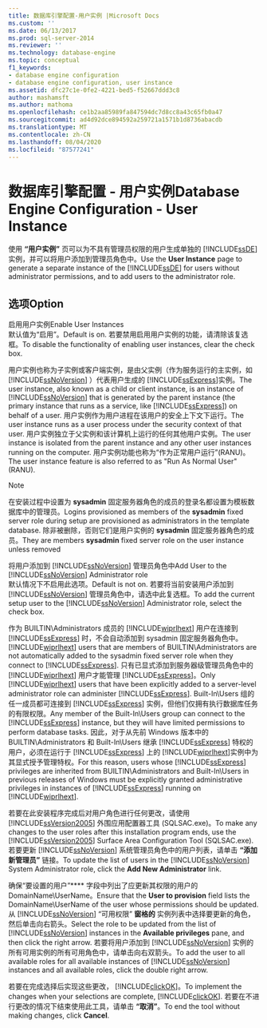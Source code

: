 ```yaml
---
title: 数据库引擎配置-用户实例 |Microsoft Docs
ms.custom: ''
ms.date: 06/13/2017
ms.prod: sql-server-2014
ms.reviewer: ''
ms.technology: database-engine
ms.topic: conceptual
f1_keywords:
- database engine configuration
- database engine configuration, user instance
ms.assetid: dfc27c1e-0fe2-4221-bed5-f52667ddd3c8
author: mashamsft
ms.author: mathoma
ms.openlocfilehash: ce1b2aa85989fa847594dc7d8cc8a43c65fb0a47
ms.sourcegitcommit: ad4d92dce894592a259721a1571b1d8736abacdb
ms.translationtype: MT
ms.contentlocale: zh-CN
ms.lasthandoff: 08/04/2020
ms.locfileid: "87577241"
---
```

# <a name="database-engine-configuration---user-instance"></a><span data-ttu-id="4169b-102">数据库引擎配置 - 用户实例</span><span class="sxs-lookup"><span data-stu-id="4169b-102">Database Engine Configuration - User Instance</span></span>
  <span data-ttu-id="4169b-103">使用 **“用户实例”** 页可以为不具有管理员权限的用户生成单独的 [!INCLUDE[ssDE](../../includes/ssde-md.md)] 实例，并可以将用户添加到管理员角色中。</span><span class="sxs-lookup"><span data-stu-id="4169b-103">Use the **User Instance** page to generate a separate instance of the [!INCLUDE[ssDE](../../includes/ssde-md.md)] for users without administrator permissions, and to add users to the administrator role.</span></span>  
  
## <a name="option"></a><span data-ttu-id="4169b-104">选项</span><span class="sxs-lookup"><span data-stu-id="4169b-104">Option</span></span>  
 <span data-ttu-id="4169b-105">启用用户实例</span><span class="sxs-lookup"><span data-stu-id="4169b-105">Enable User Instances</span></span>  
 <span data-ttu-id="4169b-106">默认值为“启用”。</span><span class="sxs-lookup"><span data-stu-id="4169b-106">Default is on.</span></span> <span data-ttu-id="4169b-107">若要禁用启用用户实例的功能，请清除该复选框。</span><span class="sxs-lookup"><span data-stu-id="4169b-107">To disable the functionality of enabling user instances, clear the check box.</span></span>  
  
 <span data-ttu-id="4169b-108">用户实例也称为子实例或客户端实例，是由父实例（作为服务运行的主实例，如 [!INCLUDE[ssNoVersion](../../includes/ssnoversion-md.md)] ）代表用户生成的 [!INCLUDE[ssExpress](../../includes/ssexpress-md.md)]实例。</span><span class="sxs-lookup"><span data-stu-id="4169b-108">The user instance, also known as a child or client instance, is an instance of [!INCLUDE[ssNoVersion](../../includes/ssnoversion-md.md)] that is generated by the parent instance (the primary instance that runs as a service, like [!INCLUDE[ssExpress](../../includes/ssexpress-md.md)]) on behalf of a user.</span></span> <span data-ttu-id="4169b-109">用户实例作为用户进程在该用户的安全上下文下运行。</span><span class="sxs-lookup"><span data-stu-id="4169b-109">The user instance runs as a user process under the security context of that user.</span></span> <span data-ttu-id="4169b-110">用户实例独立于父实例和该计算机上运行的任何其他用户实例。</span><span class="sxs-lookup"><span data-stu-id="4169b-110">The user instance is isolated from the parent instance and any other user instances running on the computer.</span></span> <span data-ttu-id="4169b-111">用户实例功能也称为“作为正常用户运行”(RANU)。</span><span class="sxs-lookup"><span data-stu-id="4169b-111">The user instance feature is also referred to as "Run As Normal User" (RANU).</span></span>  
  
> [!NOTE]  
>  <span data-ttu-id="4169b-112">在安装过程中设置为 **sysadmin** 固定服务器角色的成员的登录名都设置为模板数据库中的管理员。</span><span class="sxs-lookup"><span data-stu-id="4169b-112">Logins provisioned as members of the **sysadmin** fixed server role during setup are provisioned as administrators in the template database.</span></span> <span data-ttu-id="4169b-113">除非被删除，否则它们是用户实例的 **sysadmin** 固定服务器角色的成员。</span><span class="sxs-lookup"><span data-stu-id="4169b-113">They are members **sysadmin** fixed server role on the user instance unless removed</span></span>  
  
 <span data-ttu-id="4169b-114">将用户添加到 [!INCLUDE[ssNoVersion](../../includes/ssnoversion-md.md)] 管理员角色中</span><span class="sxs-lookup"><span data-stu-id="4169b-114">Add User to the [!INCLUDE[ssNoVersion](../../includes/ssnoversion-md.md)] Administrator role</span></span>  
 <span data-ttu-id="4169b-115">默认情况下不启用此选项。</span><span class="sxs-lookup"><span data-stu-id="4169b-115">Default is not on.</span></span> <span data-ttu-id="4169b-116">若要将当前安装用户添加到 [!INCLUDE[ssNoVersion](../../includes/ssnoversion-md.md)] 管理员角色中，请选中此复选框。</span><span class="sxs-lookup"><span data-stu-id="4169b-116">To add the current setup user to the [!INCLUDE[ssNoVersion](../../includes/ssnoversion-md.md)] Administrator role, select the check box.</span></span>  
  
 <span data-ttu-id="4169b-117">作为 BUILTIN\Administrators 成员的 [!INCLUDE[wiprlhext](../../includes/wiprlhext-md.md)] 用户在连接到 [!INCLUDE[ssExpress](../../includes/ssexpress-md.md)] 时，不会自动添加到 sysadmin 固定服务器角色中。</span><span class="sxs-lookup"><span data-stu-id="4169b-117">[!INCLUDE[wiprlhext](../../includes/wiprlhext-md.md)] users that are members of BUILTIN\Administrators are not automatically added to the sysadmin fixed server role when they connect to [!INCLUDE[ssExpress](../../includes/ssexpress-md.md)].</span></span> <span data-ttu-id="4169b-118">只有已显式添加到服务器级管理员角色中的 [!INCLUDE[wiprlhext](../../includes/wiprlhext-md.md)] 用户才能管理 [!INCLUDE[ssExpress](../../includes/ssexpress-md.md)]。</span><span class="sxs-lookup"><span data-stu-id="4169b-118">Only [!INCLUDE[wiprlhext](../../includes/wiprlhext-md.md)] users that have been explicitly added to a server-level administrator role can administer [!INCLUDE[ssExpress](../../includes/ssexpress-md.md)].</span></span> <span data-ttu-id="4169b-119">Built-In\Users 组的任一成员都可连接到 [!INCLUDE[ssExpress](../../includes/ssexpress-md.md)] 实例，但他们仅拥有执行数据库任务的有限权限。</span><span class="sxs-lookup"><span data-stu-id="4169b-119">Any member of the Built-In\Users group can connect to the [!INCLUDE[ssExpress](../../includes/ssexpress-md.md)] instance, but they will have limited permissions to perform database tasks.</span></span> <span data-ttu-id="4169b-120">因此，对于从先前 Windows 版本中的 BUILTIN\Administrators 和 Built-In\Users 继承 [!INCLUDE[ssExpress](../../includes/ssexpress-md.md)] 特权的用户，必须在运行于 [!INCLUDE[ssExpress](../../includes/ssexpress-md.md)] 上的 [!INCLUDE[wiprlhext](../../includes/wiprlhext-md.md)]实例中为其显式授予管理特权。</span><span class="sxs-lookup"><span data-stu-id="4169b-120">For this reason, users whose [!INCLUDE[ssExpress](../../includes/ssexpress-md.md)] privileges are inherited from BUILTIN\Administrators and Built-In\Users in previous releases of Windows must be explicitly granted administrative privileges in instances of [!INCLUDE[ssExpress](../../includes/ssexpress-md.md)] running on [!INCLUDE[wiprlhext](../../includes/wiprlhext-md.md)].</span></span>  
  
 <span data-ttu-id="4169b-121">若要在此安装程序完成后对用户角色进行任何更改，请使用 [!INCLUDE[ssVersion2005](../../includes/ssversion2005-md.md)] 外围应用配置器工具 (SQLSAC.exe)。</span><span class="sxs-lookup"><span data-stu-id="4169b-121">To make any changes to the user roles after this installation program ends, use the [!INCLUDE[ssVersion2005](../../includes/ssversion2005-md.md)] Surface Area Configuration Tool (SQLSAC.exe).</span></span> <span data-ttu-id="4169b-122">若要更新 [!INCLUDE[ssNoVersion](../../includes/ssnoversion-md.md)] 系统管理员角色中的用户列表，请单击 **“添加新管理员”** 链接。</span><span class="sxs-lookup"><span data-stu-id="4169b-122">To update the list of users in the [!INCLUDE[ssNoVersion](../../includes/ssnoversion-md.md)] System Administrator role, click the **Add New Administrator** link.</span></span>  
  
 <span data-ttu-id="4169b-123">确保“要设置的用户”\*\*\*\* 字段中列出了应更新其权限的用户的 DomainName\UserName。</span><span class="sxs-lookup"><span data-stu-id="4169b-123">Ensure that the **User to provision** field lists the DomainName\UserName of the user whose permissions should be updated.</span></span> <span data-ttu-id="4169b-124">从 [!INCLUDE[ssNoVersion](../../includes/ssnoversion-md.md)] “可用权限” **窗格的** 实例列表中选择要更新的角色，然后单击向右箭头。</span><span class="sxs-lookup"><span data-stu-id="4169b-124">Select the role to be updated from the list of [!INCLUDE[ssNoVersion](../../includes/ssnoversion-md.md)] instances in the **Available privileges** pane, and then click the right arrow.</span></span> <span data-ttu-id="4169b-125">若要将用户添加到 [!INCLUDE[ssNoVersion](../../includes/ssnoversion-md.md)] 实例的所有可用实例的所有可用角色中，请单击向右双箭头。</span><span class="sxs-lookup"><span data-stu-id="4169b-125">To add the user to all available roles for all available instances of [!INCLUDE[ssNoVersion](../../includes/ssnoversion-md.md)] instances and all available roles, click the double right arrow.</span></span>  
  
 <span data-ttu-id="4169b-126">若要在完成选择后实现这些更改， [!INCLUDE[clickOK](../../includes/clickok-md.md)]。</span><span class="sxs-lookup"><span data-stu-id="4169b-126">To implement the changes when your selections are complete, [!INCLUDE[clickOK](../../includes/clickok-md.md)].</span></span> <span data-ttu-id="4169b-127">若要在不进行更改的情况下结束使用此工具，请单击 **“取消”**。</span><span class="sxs-lookup"><span data-stu-id="4169b-127">To end the tool without making changes, click **Cancel**.</span></span>  
  
  
